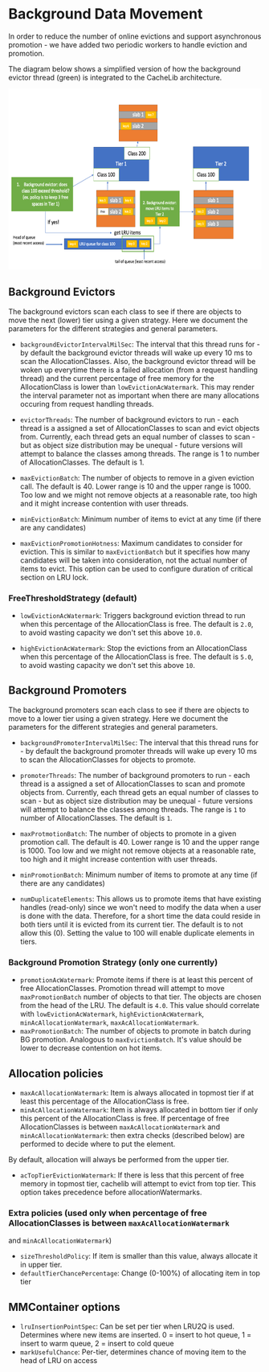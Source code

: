 # Background Data Movement

In order to reduce the number of online evictions and support asynchronous
promotion - we have added two periodic workers to handle eviction and promotion.

The diagram below shows a simplified version of how the background evictor
thread (green) is integrated to the CacheLib architecture. 

<p align="center">
  <img width="640" height="360" alt="BackgroundEvictor" src="cachelib-background-evictor.png">
</p>

## Background Evictors

The background evictors scan each class to see if there are objects to move the next (lower)
tier using a given strategy. Here we document the parameters for the different
strategies and general parameters. 

- `backgroundEvictorIntervalMilSec`: The interval that this thread runs for - by default
the background evictor threads will wake up every 10 ms to scan the AllocationClasses. Also,
the background evictor thread will be woken up everytime there is a failed allocation (from
a request handling thread) and the current percentage of free memory for the 
AllocationClass is lower than `lowEvictionAcWatermark`. This may render the interval parameter
not as important when there are many allocations occuring from request handling threads. 

- `evictorThreads`: The number of background evictors to run - each thread is a assigned
a set of AllocationClasses to scan and evict objects from. Currently, each thread gets
an equal number of classes to scan - but as object size distribution may be unequal - future
versions will attempt to balance the classes among threads. The range is 1 to number of AllocationClasses.
The default is 1. 

- `maxEvictionBatch`: The number of objects to remove in a given eviction call. The
default is 40. Lower range is 10 and the upper range is 1000. Too low and we might not
remove objects at a reasonable rate, too high and it might increase contention with user threads.

- `minEvictionBatch`: Minimum number of items to evict at any time (if there are any
candidates)

- `maxEvictionPromotionHotness`: Maximum candidates to consider for eviction. This is similar to `maxEvictionBatch`
but it specifies how many candidates will be taken into consideration, not the actual number of items to evict.
This option can be used to configure duration of critical section on LRU lock.


### FreeThresholdStrategy (default)

- `lowEvictionAcWatermark`: Triggers background eviction thread to run
when this percentage of the AllocationClass is free. 
The default is `2.0`, to avoid wasting capacity we don't set this above `10.0`.

- `highEvictionAcWatermark`: Stop the evictions from an AllocationClass when this 
percentage of the AllocationClass is free. The default is `5.0`, to avoid wasting capacity we
don't set this above `10`.


## Background Promoters

The background promoters scan each class to see if there are objects to move to a lower
tier using a given strategy. Here we document the parameters for the different
strategies and general parameters.

- `backgroundPromoterIntervalMilSec`: The interval that this thread runs for - by default
the background promoter threads will wake up every 10 ms to scan the AllocationClasses for
objects to promote.

- `promoterThreads`: The number of background promoters to run - each thread is a assigned
a set of AllocationClasses to scan and promote objects from. Currently, each thread gets
an equal number of classes to scan - but as object size distribution may be unequal - future
versions will attempt to balance the classes among threads. The range is `1` to number of AllocationClasses. The default is `1`.

- `maxProtmotionBatch`: The number of objects to promote in a given promotion call. The
default is 40. Lower range is 10 and the upper range is 1000. Too low and we might not
remove objects at a reasonable rate, too high and it might increase contention with user threads. 

- `minPromotionBatch`: Minimum number of items to promote at any time (if there are any
candidates)

- `numDuplicateElements`: This allows us to promote items that have existing handles (read-only) since
we won't need to modify the data when a user is done with the data. Therefore, for a short time
the data could reside in both tiers until it is evicted from its current tier. The default is to
not allow this (0). Setting the value to 100 will enable duplicate elements in tiers.

### Background Promotion Strategy (only one currently)

- `promotionAcWatermark`: Promote items if there is at least this
percent of free AllocationClasses. Promotion thread will attempt to move `maxPromotionBatch` number of objects
to that tier. The objects are chosen from the head of the LRU. The default is `4.0`.
This value should correlate with `lowEvictionAcWatermark`, `highEvictionAcWatermark`, `minAcAllocationWatermark`, `maxAcAllocationWatermark`.
- `maxPromotionBatch`: The number of objects to promote in batch during BG promotion. Analogous to
`maxEvictionBatch`. It's value should be lower to decrease contention on hot items.

## Allocation policies

- `maxAcAllocationWatermark`:  Item is always allocated in topmost tier if at least this 
percentage of the AllocationClass is free.
- `minAcAllocationWatermark`: Item is always allocated in bottom tier if only this percent
of the AllocationClass is free. If percentage of free AllocationClasses is between `maxAcAllocationWatermark`
and `minAcAllocationWatermark`: then extra checks (described below) are performed to decide where to put the element.

By default, allocation will always be performed from the upper tier.

- `acTopTierEvictionWatermark`: If there is less that this percent of free memory in topmost tier, cachelib will attempt to evict from top tier. This option takes precedence before allocationWatermarks.

### Extra policies (used only when  percentage of free AllocationClasses is between `maxAcAllocationWatermark`
and `minAcAllocationWatermark`)
- `sizeThresholdPolicy`: If item is smaller than this value, always allocate it in upper tier.
- `defaultTierChancePercentage`: Change (0-100%) of allocating item in top tier

## MMContainer options

- `lruInsertionPointSpec`: Can be set per tier when LRU2Q is used. Determines where new items are
inserted. 0 = insert to hot queue, 1 = insert to warm queue, 2 = insert to cold queue
- `markUsefulChance`: Per-tier, determines chance of moving item to the head of LRU on access

